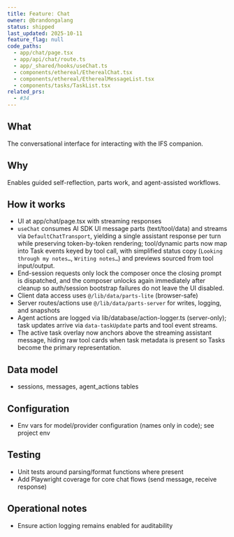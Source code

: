 ```yaml
---
title: Feature: Chat
owner: @brandongalang
status: shipped
last_updated: 2025-10-11
feature_flag: null
code_paths:
  - app/chat/page.tsx
  - app/api/chat/route.ts
  - app/_shared/hooks/useChat.ts
  - components/ethereal/EtherealChat.tsx
  - components/ethereal/EtherealMessageList.tsx
  - components/tasks/TaskList.tsx
related_prs:
  - #34
---
```


## What
The conversational interface for interacting with the IFS companion.

## Why
Enables guided self-reflection, parts work, and agent-assisted workflows.

## How it works
- UI at app/chat/page.tsx with streaming responses
- `useChat` consumes AI SDK UI message parts (text/tool/data) and streams via `DefaultChatTransport`, yielding a single assistant response per turn while preserving token-by-token rendering; tool/dynamic parts now map into Task events keyed by tool call, with simplified status copy (`Looking through my notes…`, `Writing notes…`) and previews sourced from tool input/output.
- End-session requests only lock the composer once the closing prompt is dispatched, and the composer unlocks again immediately after cleanup so auth/session bootstrap failures do not leave the UI disabled.
- Client data access uses `@/lib/data/parts-lite` (browser-safe)
- Server routes/actions use `@/lib/data/parts-server` for writes, logging, and snapshots
- Agent actions are logged via lib/database/action-logger.ts (server-only); task updates arrive via `data-taskUpdate` parts and tool event streams.
- The active task overlay now anchors above the streaming assistant message, hiding raw tool cards when task metadata is present so Tasks become the primary representation.

## Data model
- sessions, messages, agent_actions tables

## Configuration
- Env vars for model/provider configuration (names only in code); see project env

## Testing
- Unit tests around parsing/format functions where present
- Add Playwright coverage for core chat flows (send message, receive response)

## Operational notes
- Ensure action logging remains enabled for auditability
